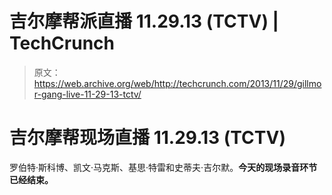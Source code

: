 # 吉尔摩帮派直播 11.29.13 (TCTV) | TechCrunch

> 原文：<https://web.archive.org/web/http://techcrunch.com/2013/11/29/gillmor-gang-live-11-29-13-tctv/>

# 吉尔摩帮现场直播 11.29.13 (TCTV)

罗伯特·斯科博、凯文·马克斯、基思·特雷和史蒂夫·吉尔默。**今天的现场录音环节已经结束。**